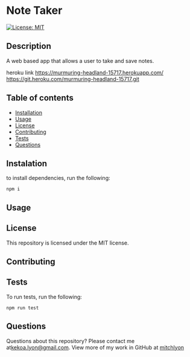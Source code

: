 # Note Taker

[![License: MIT](https://img.shields.io/badge/License-MIT-yellow.svg)](https://opensource.org/licenses/MIT)  

## Description

A web based app that allows a user to take and save notes.

heroku link
https://murmuring-headland-15717.herokuapp.com/ 
https://git.heroku.com/murmuring-headland-15717.git
## Table of contents
* [Installation](#installation)
* [Usage](#usage)
* [License](#license)
* [Contributing](#contributing)
* [Tests](#tests)
* [Questions](#questions)

## Instalation

to install dependencies, run the following:

`
npm i
`

## Usage



## License

This repository is licensed under the MIT license.

## Contributing



## Tests

To run tests, run the following:

`
npm run test
`

## Questions

Questions about this repository? Please contact me at[kekoa.lyon@gmail.com](mailto:kekoa.lyon@gmail.com).
View more of my work in GitHub at [mitchlyon](https://github.com/mitchlyon)
